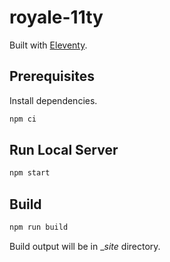 # royale-11ty

Built with [Eleventy](https://11ty.dev/).

## Prerequisites

Install dependencies.

```sh
npm ci
```

## Run Local Server

```sh
npm start
```

## Build

```sh
npm run build
```

Build output will be in __site_ directory.